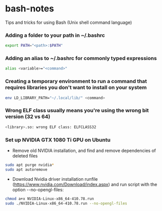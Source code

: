# bash-notes
Tips and tricks for using Bash (Unix shell command language)

### Adding a folder to your path in ~/.bashrc
```bash
export PATH="<path>:$PATH"
```

### Adding an alias to ~/.bashrc for commonly typed expressions
```bash
alias <variable>="<command>"
```

### Creating a temporary environment to run a command that requires libraries you don't want to install on your system
```bash
env LD_LIBRARY_PATH="~/.local/lib/" <command>
```

### Wrong ELF class usually means you're using the wrong bit version (32 vs 64)
```bash
<library>.so: wrong ELF class: ELFCLASS32
```

### Set up NVIDIA GTX 1080 Ti GPU on Ubuntu
- Remove old NVIDIA installation, and find and remove dependencies of deleted files
```bash
sudo apt purge nvidia*
sudo apt autoremove
```
- Download Nvidia driver installation runfile (https://www.nvidia.com/Download/index.aspx) and run script with the option --no-opengl-files:
```bash
chmod a+x NVIDIA-Linux-x86_64-410.78.run
sudo ./NVIDIA-Linux-x86_64-410.78.run --no-opengl-files
```
